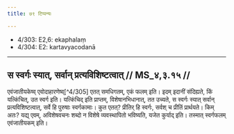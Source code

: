 ```yaml
---
title: ७९ टिप्पन्यः

---
```

- 4/303: E2,6: ekaphalaṃ
- 4/304: E2: kartavyacodanā

____________________________________________


## स स्वर्गः स्यात्, सर्वान् प्रत्यविशिष्टत्वात् // MS_४,३.१५ //

एवंजातीयकेष्व् एवोदाहारणेष्व्[^4/305] एतत् समधिगतम्, एकं फलम् इति। इदम् इदानीं संदिह्यते, किं यत्किंचित्, उत स्वर्ग इति। यत्किंचिद् इति प्राप्तम्, विशेषानभिधानात्, तत उच्यते, स स्वर्गः स्यात् सर्वान् प्रत्यविशिष्टत्वात्, सर्वे हि पुरुषाः स्वर्गकामाः। कुत एतत्? प्रीतिर् हि स्वर्गः, सर्वश् च प्रीतिं प्रार्थयते। किम् अतः? यद्य् एवम्, अविशेषवचनः शब्दो न विशेषे व्यवस्थापितो भविष्यति, यजेत कुर्याद् इति। तस्मात् स्वर्गफलम् एवंजातीयकम् इति।
